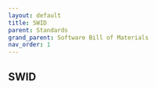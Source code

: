 ```yaml
---
layout: default
title: SWID
parent: Standards
grand_parent: Software Bill of Materials
nav_order: 1
---
```


## SWID
